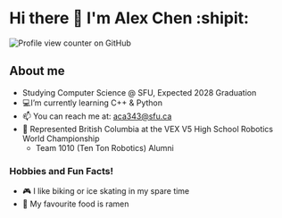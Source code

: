 # Hi there 👋 I'm Alex Chen :shipit:
![Profile view counter on GitHub](https://komarev.com/ghpvc/?username=alexanderchen817)
## About me
- Studying Computer Science @ SFU, Expected 2028 Graduation
- 💻I’m currently learning C++ & Python
- 📫 You can reach me at: aca343@sfu.ca
- 🤖 Represented British Columbia at the VEX V5 High School Robotics World Championship
  - Team 1010 (Ten Ton Robotics) Alumni
### Hobbies and Fun Facts!
- 🎮 I like biking or ice skating in my spare time
- 🍜 My favourite food is ramen
